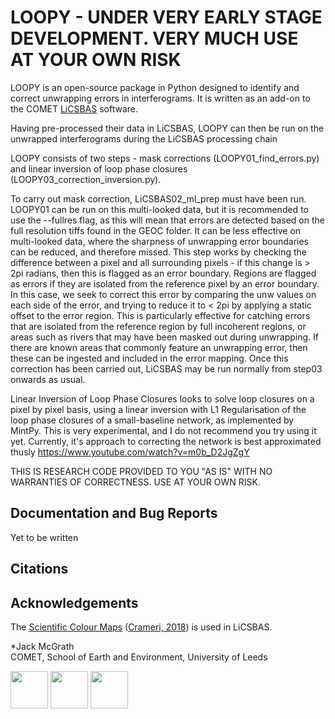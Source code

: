 # LOOPY - UNDER VERY EARLY STAGE DEVELOPMENT. VERY MUCH USE AT YOUR OWN RISK

LOOPY is an open-source package in Python designed to identify and correct unwrapping errors in interferograms. It is written as an add-on to the COMET [LiCSBAS](https://github.com/yumorishita/LiCSBAS) software.

Having pre-processed their data in LiCSBAS, LOOPY can then be run on the unwrapped interferograms during the LiCSBAS processing chain

LOOPY consists of two steps - mask corrections (LOOPY01_find_errors.py) and linear inversion of loop phase closures (LOOPY03_correction_inversion.py).

To carry out mask correction, LiCSBAS02_ml_prep must have been run. LOOPY01 can be run on this multi-looked data, but it is recommended to use the --fullres flag, as this will mean that errors are detected based on the full resolution tiffs found in the GEOC folder. It can be less effective on multi-looked data, where the sharpness of unwrapping error boundaries can be reduced, and therefore missed. This step works by checking the difference between a pixel and all surrounding pixels - if this change is > 2pi radians, then this is flagged as an error boundary. Regions are flagged as errors if they are isolated from the reference pixel by an error boundary. In this case, we seek to correct this error by comparing the unw values on each side of the error, and trying to reduce it to < 2pi by applying a static offset to the error region. This is particularly effective for catching errors that are isolated from the reference region by full incoherent regions, or areas such as rivers that may have been masked out during unwrapping. If there are known areas that commonly feature an unwrapping error, then these can be ingested and included in the error mapping. Once this correction has been carried out, LiCSBAS may be run normally from step03 onwards as usual.

Linear Inversion of Loop Phase Closures looks to solve loop closures on a pixel by pixel basis, using a linear inversion with L1 Regularisation of the loop phase closures of a small-baseline network, as implemented by MintPy. This is very experimental, and I do not recommend you try using it yet. Currently, it's approach to correcting the network is best approximated thusly https://www.youtube.com/watch?v=m0b_D2JgZgY

THIS IS RESEARCH CODE PROVIDED TO YOU "AS IS" WITH NO WARRANTIES OF CORRECTNESS. USE AT YOUR OWN RISK.

## Documentation and Bug Reports

Yet to be written

## Citations


## Acknowledgements

The [Scientific Colour Maps](http://www.fabiocrameri.ch/colourmaps.php) ([Crameri, 2018](https://doi.org/10.5194/gmd-11-2541-2018)) is used in LiCSBAS.

*Jack McGrath\
COMET, School of Earth and Environment, University of Leeds

[<img src="https://raw.githubusercontent.com/wiki/yumorishita/LiCSBAS/images/COMET_logo.png"  height="60">](https://comet.nerc.ac.uk/)   [<img src="https://raw.githubusercontent.com/wiki/yumorishita/LiCSBAS/images/logo-leeds.png"  height="60">](https://environment.leeds.ac.uk/see/)  [<img src="https://raw.githubusercontent.com/wiki/yumorishita/LiCSBAS/images/LiCS_logo.jpg"  height="60">](https://comet.nerc.ac.uk/COMET-LiCS-portal/) 
